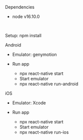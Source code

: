 Dependencies

- node v16.10.0

&nbsp;

Setup:
npm install

Android

- Emulator: genymotion

- Run app
  - npx react-native start
  - Start emulator
  - npx react-native run-android

iOS

- Emulator: Xcode

- Run app
  - npx react-native start
  - Start emulator
  - npx react-native run-ios
